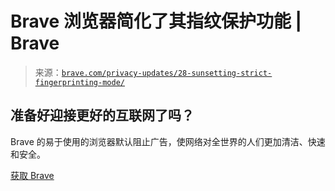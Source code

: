 <!--yml

category: 未分类

date: 2024-05-27 15:00:53

-->

# Brave 浏览器简化了其指纹保护功能 | Brave

> 来源：[`brave.com/privacy-updates/28-sunsetting-strict-fingerprinting-mode/`](https://brave.com/privacy-updates/28-sunsetting-strict-fingerprinting-mode/)

## 准备好迎接更好的互联网了吗？

Brave 的易于使用的浏览器默认阻止广告，使网络对全世界的人们更加清洁、快速和安全。

[获取 Brave](https://laptop-updates.brave.com/download/BRV002)
